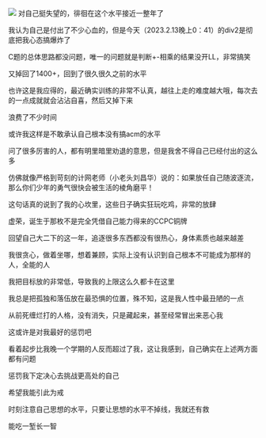 ![](https://img2023.cnblogs.com/blog/2740326/202305/2740326-20230513004008782-1879838370.png)
对自己挺失望的，徘徊在这个水平接近一整年了

我认为自己是付出了不少心血的，但是今天（2023.2.13晚上0：41）的div2是彻底把我心态搞爆炸了

C题的总体思路都没问题，唯一的问题就是判断+-相乘的结果没开LL，非常搞笑

又掉回了1400+，回到了很久很久之前的水平

也许这是我应得的，最近确实训练的非常不认真，越往上走的难度越大哦，每次去的一点成就就会沾沾自喜，然后又掉下来

浪费了不少时间

或许我这样是不敢承认自己根本没有搞acm的水平

问了很多厉害的人，都有明里暗里劝退的意思，但是我舍不得自己已经付出的这么多

仿佛就像严格到苛刻的计网老师（小老头刘昌华）说的：如果放任自己随波逐流，那么你们少年的勇气很快会被生活的棱角磨平！

这句话真的说到了我的心坎里，这些日子确实狂玩吃鸡，非常的放肆

虚荣，诞生于那枚不是完全凭借自己能力得来的CCPC铜牌

回望自己大二下的这一年，追逐很多东西都没有很热心，身体素质也越来越差

我很贪心，做着坐哪，想着兼顾，实际上没有认识到自己根本不可能成为那样的人，全能的人

我把目标放的非常低，导致我的上限这么久都卡在这里

我总是把孤独和落伍放在最恐惧的位置，殊不知，这是我人性中最丑陋的一点

从前死缠烂打的人格，没有消失，只是藏起来，甚至经常冒出来恶心我

这或许是对我最好的惩罚吧

看着起步比我晚一个学期的人反而超过了我，这让我感到，自己确实在上述两方面都有问题

惩罚我下定决心去挑战更高处的自己

希望我能引此为戒

时刻注意自己思想的水平，只要让思想的水平不掉线，我就还有救

能吃一堑长一智
